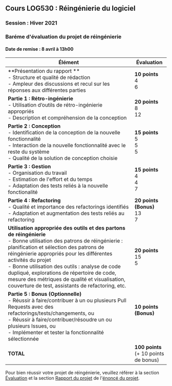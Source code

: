 ## Cours LOG530 : Réingénierie du logiciel
### Session : Hiver 2021
### Baréme d'évaluation du projet de réingénierie
#### Date de remise : 8 avril à 13h00





|   Élément                                                                                                                                                                                                                                                                                                                                        | Évaluation                                        |
|-------------------------------------------------------------------------------------------------------------------------------------------------------------------------------------------------------------------------------------------------------------------------------------------------------------------------------------------|---------------------------------------------------|
| **Présentation du rapport ** <br>  - Structure et qualité de rédaction <br> - Ampleur des discussions et recul sur les réponses aux différentes parties                                                                                                                                                                                   | **10 points**<br> 4  <br> 6                        |
| **Partie 1 : Rétro-ingénierie** <br> - Utilisation d’outils de rétro-ingénierie appropriés <br> - Description et compréhension de la conception | **20 points**<br> 8  <br> 12                        |
| **Partie 2 : Conception** <br> - Identification de la conception de la nouvelle fonctionnalité <br> -	Interaction de la nouvelle fonctionnalité avec le reste du système <br> - Qualité de la solution de conception choisie  | **15 points** <br> 5 <br> 5 <br> 5                |
| **Partie 3 : Gestion** <br> - Organisation du travail <br> - Estimation de l'effort et du temps <br> - Adaptation des tests reliés à la nouvelle fonctionalité | **15 points**<br> 4 <br> 4 <br> 7 |
| **Partie 4 : Refactoring** <br> - Qualité et importance des refactorings identifiés  <br> - Adaptation et augmentation des tests reliés au refactoring | **20 points (Bonus)** <br> 13 <br> 7                |
| **Utilisation appropriée des outils et des partons de réingénierie** <br> - Bonne utilisation des patrons de réingénierie : planification et sélection des patrons de réingénierie appropriés pour les différentes activités du projet <br> - Bonne utilisation des outils : analyse de code dupliqué, explorations de répertoire de code, mesure des métriques de qualité et visualisation, couverture de test, assistants de refactoring, etc.  | **20 points** <br> 15 <br> 5                |
| **Partie 5 : Bonus (Optionnelle)**  <br>  - Réussir à faire/contribuer à un ou plusieurs Pull Requests avec des refactorings/tests/changements, ou <br> - Réussir à faire/contribuer/résoudre un ou plusieurs Issues, ou <br> - Implémenter et tester la fonctionnalité sélectionnée | **10 points (Bonus)** <br> <br><br>   |
| **TOTAL**                                                                                                                                                                                                                                                                                                                                     | **100 points** <br> (+ 10 points de bonus)                      |

Pour bien réussir votre projet de réingénierie, veuillez référer à la section [Évaluation](https://github.com/ETS-LOG530/ProjetH21/blob/main/Projet%20de%20r%C3%A9ing%C3%A9nierie.md#evaluation) et la section [Rapport du projet](https://github.com/ETS-LOG530/ProjetH21/blob/main/Projet%20de%20r%C3%A9ing%C3%A9nierie.md#rapport) de l'[énoncé du projet](https://github.com/ETS-LOG530/ProjetH21/blob/main/Projet%20de%20r%C3%A9ing%C3%A9nierie.md).